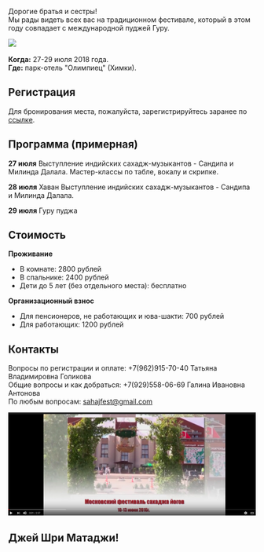 Дорогие братья и сестры!  
Мы рады видеть всех вас на традиционном фестивале, который в этом году совпадает с международной пуджей Гуру.  

![ ](https://www.divinecoolbreeze.org/PHOTOGRAPHS/PUJAS/Guru-Puja/i-Rq3Z6mN/A)

**Когда:** 27-29 июля 2018 года.  
**Где:** парк-отель "Олимпиец" (Химки).


## Регистрация
Для бронирования места, пожалуйста, зарегистрируйтесь заранее по [ссылке](https://docs.google.com/forms/d/e/1FAIpQLSeGaoUfk8g8wlTSaljn8jTcOmP_qDbR7SSZSLsmYtWDfi33WA/viewform).

## Программа (примерная)

**27 июля**
Выступление индийских сахадж-музыкантов - Сандипа и Милинда Далала.
Мастер-классы по табле, вокалу и скрипке.

**28 июля**
Хаван
Выступление индийских сахадж-музыкантов - Сандипа и Милинда Далала.

**29 июля**
Гуру пуджа

## Стоимость

**Проживание**
- В комнате: 2800 рублей
- В спальнике: 2400 рублей
- Дети до 5 лет (без отдельного места): бесплатно

**Организационный взнос**
- Для пенсионеров, не работающих и юва-шакти: 700 рублей
- Для работающих: 1200 рублей

## Контакты
Вопросы по регистрации и оплате: +7(962)915-70-40 Татьяна Владимировна Голикова  
Общие вопросы и как добраться: +7(929)558-06-69 Галина Ивановна Антонова  
По любым вопросам: sahajfest@gmail.com  


[![Watch the video](https://raw.githubusercontent.com/SYRussia/SYRussia.github.io/master/screen.png)](https://www.youtube.com/watch?v=9XDNJbZVq_g)

## Джей Шри Матаджи!  
